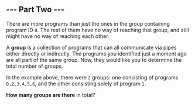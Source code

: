 ## --- Part Two ---

There are more programs than just the ones in the group containing program ID ``0``. The rest of them have no way of reaching that group, and still might have no way of reaching each other.

A **group** is a collection of programs that can all communicate via pipes either directly or indirectly. The programs you identified just a moment ago are all part of the same group. Now, they would like you to determine the total number of groups.

In the example above, there were ``2`` groups: one consisting of programs ``0,2,3,4,5,6``, and the other consisting solely of program ``1``.

**How many groups are there** in total?

